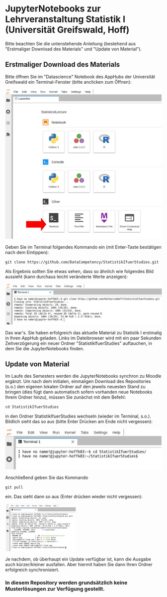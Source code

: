 # JupyterNotebooks zur Lehrveranstaltung Statistik I (Universität Greifswald, Hoff)

Bitte beachten Sie die untenstehende Anleitung (bestehend aus "Erstmaliger Download des Materials" und "Update von Material").

## Erstmaliger Download des Materials

Bitte öffnen Sie im "Datascience" Notebook des AppHubs der Universität Greifswald ein Terminal-Fenster (bitte anclicken zum Öffnen):

![Terminal Fenster öffnen](img/terminal-finden.jpg "Terminal Fenster öffnen")

Geben Sie im Terminal folgendes Kommando ein (mit Enter-Taste bestätigen nach dem Eintippen):

```
git clone https://github.com/DataCompetency/StatistikIfuerStudies.git
```

Als Ergebnis sollten Sie etwas sehen, dass so ähnlich wie folgendes Bild aussieht (kann durchaus leicht veränderte Werte anzeigen):

![Erfolgreicher Clone](img/suggesful-clone.jpg "Erfolgreicher Clone")

Das war's. Sie haben erfolgreich das aktuelle Material zu Statistik I erstmalig in Ihren AppHub geladen. Links im Dateibrowser wird mit ein paar Sekunden Zeitverzögerung ein neuer Ordner "StatistikIfuerStudies" auftauchen, in dem Sie die JupyterNotebooks finden.

## Update von Material

Im Laufe des Semesters werden die JupyterNotebooks synchron zu Moodle ergänzt. Um nach dem initialen, einmaligen Download des Repositories (s.o.) den eigenen lokalen Ordner auf den jeweils neuesten Stand zu bringen (dies fügt dann automatisch sofern vorhanden neue Notebooks Ihrem Ordner hinzu), müssen Sie zunächst mit dem Befehl:

```
cd StatistikIfuerStudies
```
in den Ordner StatistikIfuerStudies wechseln (wieder im Terminal, s.o.). Bildlich sieht das so aus (bitte Enter Drücken am Ende nicht vergessen):

![Verzeichnis wechseln](img/cd.jpg "Verzeichnis wechseln")

Anschließend geben Sie das Kommando

```
git pull
```
ein. Das sieht dann so aus (Enter drücken wieder nicht vergessen):

![git pull](img/pull.jpg "git pull")

Je nachdem, ob überhaupt ein Update verfügbar ist, kann die Ausgabe auch kürzer/kleiner ausfallen. Aber hiermit haben Sie dann Ihren Ordner erfolgreich synchronisiert.

### In diesem Repository werden grundsätzlich keine Musterlösungen zur Verfügung gestellt.

